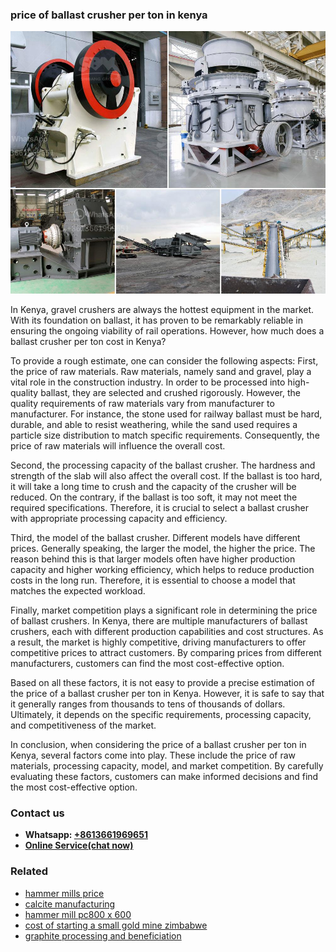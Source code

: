 <h3>price of ballast crusher per ton in kenya</h3><img src='1706773505.jpg' alt=''><p>In Kenya, gravel crushers are always the hottest equipment in the market. With its foundation on ballast, it has proven to be remarkably reliable in ensuring the ongoing viability of rail operations. However, how much does a ballast crusher per ton cost in Kenya?</p><p>To provide a rough estimate, one can consider the following aspects: First, the price of raw materials. Raw materials, namely sand and gravel, play a vital role in the construction industry. In order to be processed into high-quality ballast, they are selected and crushed rigorously. However, the quality requirements of raw materials vary from manufacturer to manufacturer. For instance, the stone used for railway ballast must be hard, durable, and able to resist weathering, while the sand used requires a particle size distribution to match specific requirements. Consequently, the price of raw materials will influence the overall cost.</p><p>Second, the processing capacity of the ballast crusher. The hardness and strength of the slab will also affect the overall cost. If the ballast is too hard, it will take a long time to crush and the capacity of the crusher will be reduced. On the contrary, if the ballast is too soft, it may not meet the required specifications. Therefore, it is crucial to select a ballast crusher with appropriate processing capacity and efficiency.</p><p>Third, the model of the ballast crusher. Different models have different prices. Generally speaking, the larger the model, the higher the price. The reason behind this is that larger models often have higher production capacity and higher working efficiency, which helps to reduce production costs in the long run. Therefore, it is essential to choose a model that matches the expected workload.</p><p>Finally, market competition plays a significant role in determining the price of ballast crushers. In Kenya, there are multiple manufacturers of ballast crushers, each with different production capabilities and cost structures. As a result, the market is highly competitive, driving manufacturers to offer competitive prices to attract customers. By comparing prices from different manufacturers, customers can find the most cost-effective option.</p><p>Based on all these factors, it is not easy to provide a precise estimation of the price of a ballast crusher per ton in Kenya. However, it is safe to say that it generally ranges from thousands to tens of thousands of dollars. Ultimately, it depends on the specific requirements, processing capacity, and competitiveness of the market.</p><p>In conclusion, when considering the price of a ballast crusher per ton in Kenya, several factors come into play. These include the price of raw materials, processing capacity, model, and market competition. By carefully evaluating these factors, customers can make informed decisions and find the most cost-effective option.</p><h3>Contact us</h3><ul><li><strong>Whatsapp:&nbsp;<a href="https://wa.me/8613661969651">+8613661969651</a></strong></li><li><a href="https://swt.shibang-china.com/?git&amp;zhl&amp;price of ballast crusher per ton in kenya"><strong>Online Service(chat now)</strong></a></li></ul><h3>Related</h3><ul><li><a href='hammer mills price.md'>hammer mills price</a></li><li><a href='calcite manufacturing.md'>calcite manufacturing</a></li><li><a href='hammer mill pc800 x 600.md'>hammer mill pc800 x 600</a></li><li><a href='cost of starting a small gold mine zimbabwe.md'>cost of starting a small gold mine zimbabwe</a></li><li><a href='graphite processing and beneficiation.md'>graphite processing and beneficiation</a></li></ul>